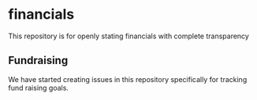 # financials
This repository is for openly stating financials with complete transparency

## Fundraising

We have started creating issues in this repository specifically for tracking fund raising goals.
